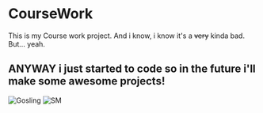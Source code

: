 # CourseWork

This is my Course work project. And i know, i know it's a <del>very</del> kinda bad. But... yeah. 
## ANYWAY i just started to code so in the future i'll make some awesome projects! 
![Gosling](https://media.giphy.com/media/RDkc6x5QP8X6vv1HXq/giphy.gif) ![SM](https://media.giphy.com/media/uaBUkZfAVFET6/giphy.gif)

